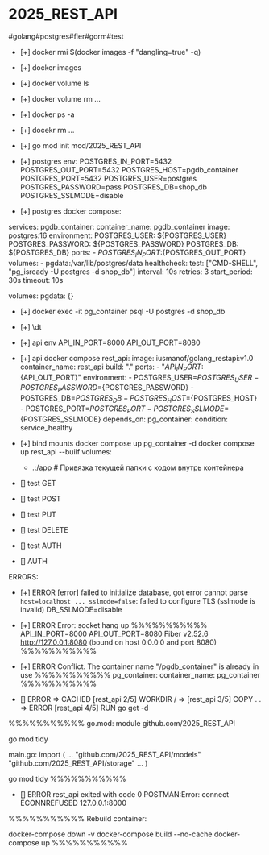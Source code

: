 # 2025_REST_API

#golang#postgres#fier#gorm#test

- [+] docker rmi $(docker images -f "dangling=true" -q)
- [+] docker images
- [+] docker volume ls 
- [+] docker volume rm ...
- [+] docker ps -a  
- [+] docekr rm ...


- [+] go mod init mod/2025_REST_API

- [+] postgres env:
POSTGRES_IN_PORT=5432
POSTGRES_OUT_PORT=5432
POSTGRES_HOST=pgdb_container
POSTGRES_PORT=5432
POSTGRES_USER=postgres
POSTGRES_PASSWORD=pass
POSTGRES_DB=shop_db
POSTGRES_SSLMODE=disable

- [+] postgres docker compose:

services:
  pgdb_container:
    container_name: pgdb_container
    image: postgres:16
    environment:
      POSTGRES_USER: ${POSTGRES_USER}
      POSTGRES_PASSWORD: ${POSTGRES_PASSWORD}
      POSTGRES_DB: ${POSTGRES_DB} 
    ports:
      - ${POSTGRES_IN_PORT}:${POSTGRES_OUT_PORT}  
    volumes:
      - pgdata:/var/lib/postgres/data
    healthcheck:
      test: ["CMD-SHELL", "pg_isready -U postgres -d shop_db"]
      interval: 10s
      retries: 3
      start_period: 30s
      timeout: 10s

volumes:
  pgdata: {}

- [+] docker exec -it pg_container psql -U postgres -d shop_db
- [+] \dt

- [+] api env
API_IN_PORT=8000
API_OUT_PORT=8080
- [+] api docker compose 
  rest_api:
    image: iusmanof/golang_restapi:v1.0
    container_name: rest_api
    build: "."
    ports:
      - "${API_IN_PORT}:${API_OUT_PORT}"
    environment:
      - POSTGRES_USER=${POSTGRES_USER}
      - POSTGRES_PASSWORD=${POSTGRES_PASSWORD}
      - POSTGRES_DB=${POSTGRES_DB}
      - POSTGRES_HOST=${POSTGRES_HOST}
      - POSTGRES_PORT=${POSTGRES_PORT}
      - POSTGRES_SSLMODE=${POSTGRES_SSLMODE}
    depends_on:
      pg_container:
        condition: service_healthy
        
- [+] bind mounts
  docker compose up pg_container -d
  docker compose up rest_api --builf
  volumes:
    - .:/app  # Привязка текущей папки с кодом внутрь контейнера


- [] test GET
- [] test POST
- [] test PUT
- [] test DELETE
- [] test AUTH
- [] AUTH

 
ERRORS:

- [+] ERROR
  [error] failed to initialize database, got error cannot parse `host=localhost ... sslmode=false`: failed to configure TLS (sslmode is invalid)
  DB_SSLMODE=disable  

- [+] ERROR
  Error: socket hang up
%%%%%%%%%%%
  API_IN_PORT=8000
  API_OUT_PORT=8080   Fiber v2.52.6 http://127.0.0.1:8080 (bound on host 0.0.0.0 and port 8080)
%%%%%%%%%%%

- [+] ERROR
Conflict. The container name "/pgdb_container" is already in use
%%%%%%%%%%%
pg_container:
  container_name: pg_container
%%%%%%%%%%%

- [] ERROR
 => CACHED [rest_api 2/5] WORKDIR /
 => [rest_api 3/5] COPY . .
 => ERROR [rest_api 4/5] RUN go get -d   

%%%%%%%%%%%
go.mod:
module github.com/2025_REST_API

go mod tidy

main.go:
import (
  ...
	"github.com/2025_REST_API/models"
	"github.com/2025_REST_API/storage"
  ...
)

go mod tidy
%%%%%%%%%%%

- [] ERROR 
rest_api exited with code 0
POSTMAN:Error: connect ECONNREFUSED 127.0.0.1:8000

%%%%%%%%%%%
Rebuild container:

docker-compose down -v
docker-compose build --no-cache
docker-compose up
%%%%%%%%%%%